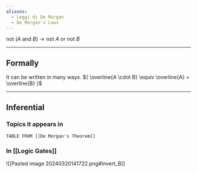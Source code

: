 ```yaml
---
aliases:
  - Leggi di De Morgan
  - De Morgan's Laws
---
```

${ \text{not } (A \text{ and } B) \longrightarrow \text{not } A \text{ or not } B }$


---

## Formally

It can be written in many ways.
${ \overline{A \cdot B} \equiv \overline{A} + \overline{B} }$


---

## Inferential

### Topics it appears in

```dataview
TABLE FROM [[De Morgan's Theorem]]
```

### In [[Logic Gates]]

![[Pasted image 20240320141722.png#invert_B]]